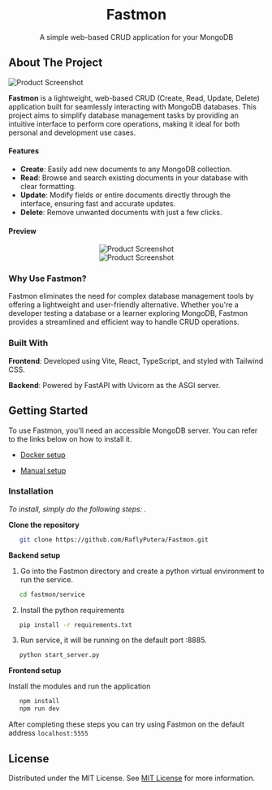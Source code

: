 
<br/>
<div align="center">
<a href="https://github.com/ShaanCoding/ReadME-Generator">
</a>
<h1 align="center">Fastmon</h1>
<p align="center">
A simple web-based CRUD application for your MongoDB


  


</p>
</div>

## About The Project

![Product Screenshot](https://i.postimg.cc/HxHK58SF/Screenshot-2024-11-21-091215.png)

**Fastmon** is a lightweight, web-based CRUD (Create, Read, Update, Delete) application built for seamlessly interacting with MongoDB databases. This project aims to simplify database management tasks by providing an intuitive interface to perform core operations, making it ideal for both personal and development use cases.

#### Features
- **Create**: Easily add new documents to any MongoDB collection.
- **Read**: Browse and search existing documents in your database with clear formatting.
- **Update**: Modify fields or entire documents directly through the interface, ensuring fast and accurate updates.
- **Delete**: Remove unwanted documents with just a few clicks.

#### Preview
<div align="center">
  <img src="https://i.postimg.cc/02bDspDn/image.png" alt="Product Screenshot" />
</div>

<div align="center">
  <img src="https://i.postimg.cc/gkHJ1jBs/image.png" alt="Product Screenshot" />
</div>

### Why Use Fastmon?

Fastmon eliminates the need for complex database management tools by offering a lightweight and user-friendly alternative. Whether you're a developer testing a database or a learner exploring MongoDB, Fastmon provides a streamlined and efficient way to handle CRUD operations.
### Built With

**Frontend**: Developed using Vite, React, TypeScript, and styled with Tailwind CSS.

**Backend**: Powered by FastAPI with Uvicorn as the ASGI server.

## Getting Started

To use Fastmon, you'll need an accessible MongoDB server. You can refer to the links below on how to install it.

- [Docker setup](https://www.mongodb.com/docs/manual/tutorial/install-mongodb-community-with-docker/)

- [Manual setup](https://www.mongodb.com/docs/manual/installation/)
### Installation

_To install, simply do the following steps: ._

**Clone the repository**
```sh
   git clone https://github.com/RaflyPutera/Fastmon.git
   ```
**Backend setup**
1. Go into the Fastmon directory and create a python virtual environment to run the service.
```sh
   cd fastmon/service
   ```

2. Install the python requirements
```sh
   pip install -r requirements.txt
   ```
3. Run service, it will be running on the default port :8885.
```sh
   python start_server.py
   ```
**Frontend setup**

Install the modules and run the application
```sh
   npm install
   npm run dev
   ```

After completing these steps you can try using Fastmon on the default address ```localhost:5555```
## License

Distributed under the MIT License. See [MIT License](https://opensource.org/licenses/MIT) for more information.
